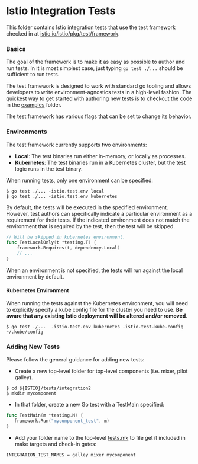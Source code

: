 # Istio Integration Tests

This folder contains Istio integration tests that use the test framework checked in at 
[istio.io/istio/pkg/test/framework](https://github.com/istio/istio/tree/master/pkg/test/framework).

### Basics

The goal of the framework is to make it as easy as possible to author and run tests. In it is most simplest
case, just typing ```go test ./...``` should be sufficient to run tests.

The test framework is designed to work with standard go tooling and allows developers
to write environment-agnostics tests in a high-level fashion. The quickest way to get started with authoring
new tests is to checkout the code in the
[examples](https://github.com/istio/istio/tree/master/tests/integration2/examples) folder.

The test framework has various flags that can be set to change its behavior.

 
### Environments

The test framework currently supports two environments:
 
  * **Local**: The test binaries run either in-memory, or locally as processes.
  * **Kubernetes**: The test binaries run in a Kubernetes cluster, but the test logic runs in the test binary.
  
When running tests, only one environment can be specified:

```console
$ go test ./... -istio.test.env local
$ go test ./... -istio.test.env kubernetes
```

By default, the tests will be executed in the
specified environment. However, test authors can specifically indicate a particular environment as
a requirement for their tests. If the indicated environment does not match the environment that is required
by the test, then the test will be skipped.

```go
// Will be skipped in kubernetes environment.
func TestLocalOnly(t *testing.T) {
	framework.Requires(t, dependency.Local)
	// ...
}
```

When an environment is not specified, the tests will run against the local environment by default.

#### Kubernetes Environment

When running the tests against the Kubernetes environment, you will need to explicitly specify a kube config
file for the cluster you need to use. **Be aware that any existing Istio deployment will be altered and/or
removed**.

```console
$ go test ./...  -istio.test.env kubernetes -istio.test.kube.config ~/.kube/config
```

### Adding New Tests

Please follow the general guidance for adding new tests:

 * Create a new top-level folder for top-level components (i.e. mixer, pilot galley).

```console 
$ cd ${ISTIO}/tests/integration2
$ mkdir mycomponent
```

 * In that folder, create a new Go test with a TestMain specified:
 
 ```go
func TestMain(m *testing.M) {
	framework.Run("mycomponent_test", m)
}
 ```
 
  * Add your folder name to the top-level 
  [tests.mk](https://github.com/istio/istio/tree/master/tests/integration2/tests.mk) to file get it included 
  in make targets and check-in gates:
  
```make
INTEGRATION_TEST_NAMES = galley mixer mycomponent
``` 
